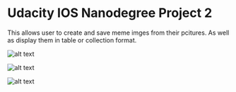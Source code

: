 # Udacity IOS Nanodegree Project 2
This allows user to create and save meme imges from their pcitures. As well as display them in table or collection format.

 ![alt text](https://github.com/faiwudevse/Udacity_IOS_ND_P2/blob/master/screen1.png)
 
 
 ![alt text](https://github.com/faiwudevse/Udacity_IOS_ND_P2/blob/master/screen2.png)
 
  ![alt text](https://github.com/faiwudevse/Udacity_IOS_ND_P2/blob/master/screen3.png)
